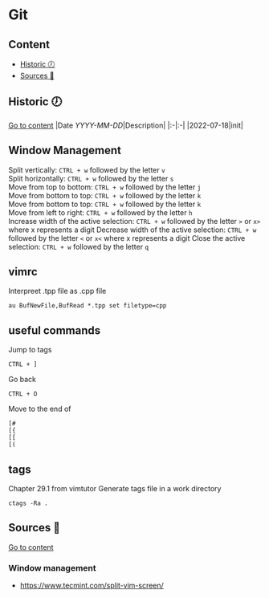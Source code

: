 # Git


## Content
- [Historic :clock7:](#historic-clock7)
- [Sources :link:](#sources-link)


## Historic :clock7:
[Go to content](#content)
|Date _YYYY-MM-DD_|Description|
|:-|:-|
|2022-07-18|init|


## Window Management
Split vertically: `CTRL + w` followed by the letter `v`  
Split horizontally: `CTRL + w` followed by the letter `s`  
Move from top to bottom: `CTRL + w` followed by the letter `j`  
Move from bottom to top: `CTRL + w` followed by the letter `k`  
Move from bottom to top: `CTRL + w` followed by the letter `k`  
Move from left to right: `CTRL + w` followed by the letter `h`  
Increase width of the active selection: `CTRL + w` followed by the letter `>` or `x>` where x represents a digit
Decrease width of the active selection: `CTRL + w` followed by the letter `<` or `x<` where x represents a digit
Close the active selection: `CTRL + w` followed by the letter `q`  

## vimrc
Interpreet .tpp file as .cpp file
```
au BufNewFile,BufRead *.tpp set filetype=cpp
```

## useful commands
Jump to tags
```
CTRL + ]
```
Go back
```
CTRL + O
```
Move to the end of
```
[#
[{
[[
[(
```

## tags
Chapter 29.1 from vimtutor
Generate tags file in a work directory
```
ctags -Ra .
```

## 

## Sources :link:
[Go to content](#content)

### Window management
- https://www.tecmint.com/split-vim-screen/
